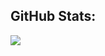 ## GitHub Stats:
![](https://github-readme-stats-dllmuns-projects.vercel.app/api?username=dllmun&theme=dark&hide_border=true&include_all_commits=true&count_private=true)

